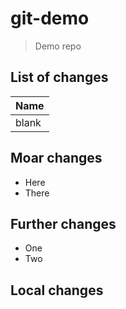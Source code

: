 # git-demo

> Demo repo

## List of changes

| Name  |
| ----  |
| blank |

## Moar changes

* Here
* There

## Further changes

* One
* Two

## Local changes

